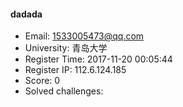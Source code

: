 #### dadada  

* Email: 1533005473@qq.com  
* University: 青岛大学  
* Register Time: 2017-11-20 00:05:44  
* Register IP: 112.6.124.185  
* Score: 0  
* Solved challenges: 
